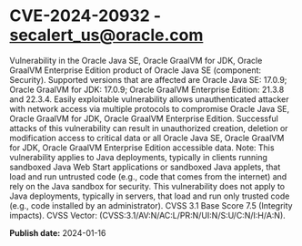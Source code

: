 # CVE-2024-20932 - secalert_us@oracle.com

Vulnerability in the Oracle Java SE, Oracle GraalVM for JDK, Oracle GraalVM Enterprise Edition product of Oracle Java SE (component: Security).  Supported versions that are affected are Oracle Java SE: 17.0.9; Oracle GraalVM for JDK: 17.0.9; Oracle GraalVM Enterprise Edition: 21.3.8 and  22.3.4. Easily exploitable vulnerability allows unauthenticated attacker with network access via multiple protocols to compromise Oracle Java SE, Oracle GraalVM for JDK, Oracle GraalVM Enterprise Edition.  Successful attacks of this vulnerability can result in  unauthorized creation, deletion or modification access to critical data or all Oracle Java SE, Oracle GraalVM for JDK, Oracle GraalVM Enterprise Edition accessible data. Note: This vulnerability applies to Java deployments, typically in clients running sandboxed Java Web Start applications or sandboxed Java applets, that load and run untrusted code (e.g., code that comes from the internet) and rely on the Java sandbox for security. This vulnerability does not apply to Java deployments, typically in servers, that load and run only trusted code (e.g., code installed by an administrator). CVSS 3.1 Base Score 7.5 (Integrity impacts).  CVSS Vector: (CVSS:3.1/AV:N/AC:L/PR:N/UI:N/S:U/C:N/I:H/A:N).

**Publish date:** 2024-01-16
